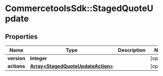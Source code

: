 # CommercetoolsSdk::StagedQuoteUpdate

## Properties
Name | Type | Description | Notes
------------ | ------------- | ------------- | -------------
**version** | **Integer** |  | [optional] 
**actions** | [**Array&lt;StagedQuoteUpdateAction&gt;**](StagedQuoteUpdateAction.md) |  | [optional] 

